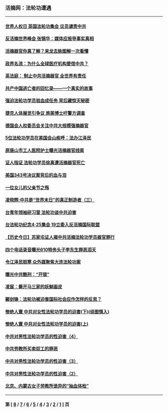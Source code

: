 ### 活摘网：法轮功遭遇
---
#### [世界人权日 英国法轮功集会 议员谴责中共](../../pages/nf5881/n13431763.md?01260430) 
#### [反活摘世界峰会 张锦华：媒体应报导事实真相](../../pages/nf5881/n13278502.md?01260430) 
#### [活摘器官你真了解？来龙去脉图解一次看懂](../../pages/nf5881/n13013820.md?01260430) 
#### [政界名流：为什么全球医疗机构要信中共？](../../pages/nf5881/n11945479.md?01260430) 
#### [英法庭： 制止中共活摘器官 全世界有责任](../../pages/nf5881/n11330691.md?01260430) 
#### [共产中国逃亡者的回忆录——一个真实的故事](../../pages/nf5881/n10918649.md?01260430) 
#### [强迫法轮功学员验血成任务 背后藏惊天秘密](../../pages/nf5881/n4252384.md?01260430) 
#### [捷克人体展览引争议 旅美博士吁警方调查](../../pages/nf5881/n9429187.md?01260430) 
#### [德国会人权委员会关注中共大规模强摘器官](../../pages/nf5881/n8418950.md?01260430) 
#### [5位法轮功学员在美国会山疾呼：法办江泽民](../../pages/nf5881/n8101519.md?01260430) 
#### [原唐山市工人医院护士曝光活摘器官线索](../../pages/nf5881/n8076384.md?01260430) 
#### [证人指证 法轮功学员徐真遭活摘器官死亡](../../pages/nf5881/n8042467.md?01260430) 
#### [美国343号决议案背后的血与泪](../../pages/nf5881/n8020684.md?01260430) 
#### [一位女儿的父亲节之殇](../../pages/nf5881/n8014122.md?01260430) 
#### [凌晓辉:中共是“世界末日”的真正制造者（三）](../../pages/nf5881/n4210333.md?01260430) 
#### [台青年领袖研习营 法轮功谈中共迫害](../../pages/nf5881/n4141857.md?01260430) 
#### [台法轮功纪念4‧25集会 19立委入反活摘国际联盟](../../pages/nf5881/n4141821.md?01260430) 
#### [【历史今日】苏家屯证人揭中共活摘法轮功学员器官罪行](../../pages/nf5881/n4135912.md?01260430) 
#### [四个电话录音曝光610特务头子李东生罪恶滔天](../../pages/nf5881/n4040060.md?01260430) 
#### [令江泽民胆寒 众外媒聚焦大连法轮功案](../../pages/nf5881/n3932671.md?01260430) 
#### [曝光中共酷刑：“开锁”](../../pages/nf5881/n3889373.md?01260430) 
#### [凌宸：撕开马三家的妖魅画皮](../../pages/nf5881/n3849369.md?01260430) 
#### [郦剑锋：法轮功被迫害国际社会应作怎样的反思？](../../pages/nf5881/n3824560.md?01260430) 
#### [惨绝人寰 中共对女性法轮功学员的迫害(下)(组图慎入)](../../pages/nf5881/n3816285.md?01260430) 
#### [惨绝人寰 中共对女性法轮功学员的迫害(上)](../../pages/nf5881/n3815374.md?01260430) 
#### [中共对男性法轮功学员的性迫害（4）](../../pages/nf5881/n3769144.md?01260430) 
#### [中共劳教所买卖奴工的罪恶](../../pages/nf5881/n3769378.md?01260430) 
#### [中共对男性法轮功学员的性迫害（3）](../../pages/nf5881/n3768231.md?01260430) 
#### [中共对男性法轮功学员的性迫害（2）](../../pages/nf5881/n3767211.md?01260430) 
#### [北京、内蒙古女子劳教所诡异的“抽血体检”](../../pages/nf5881/n3753158.md?01260430) 

---
#### 第 [ [8](./8.md?01260430) / [7](./7.md?01260430) / [6](./6.md?01260430) / [5](./5.md?01260430) / [4](./4.md?01260430) / [3](./3.md?01260430) / [2](./2.md?01260430) / [1](./1.md?01260430) ] 页
